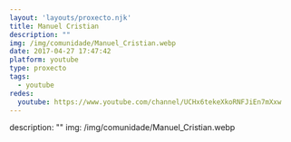 ```yaml
---
layout: 'layouts/proxecto.njk'
title: Manuel Cristian
description: ""
img: /img/comunidade/Manuel_Cristian.webp
date: 2017-04-27 17:47:42
platform: youtube
type: proxecto
tags:
  - youtube
redes:
  youtube: https://www.youtube.com/channel/UCHx6tekeXkoRNFJiEn7mXxw
---
```

description: ""
img: /img/comunidade/Manuel_Cristian.webp
